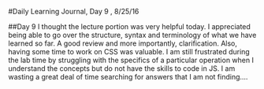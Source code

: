 #Daily Learning Journal, Day 9 , 8/25/16

##Day 9 I thought the lecture portion was very helpful today.  I appreciated being able to go over the structure, syntax and terminology of what we have learned so far.  A good review and more importantly, clarification.  Also, having some time to work on CSS was valuable.  I am still frustrated during the lab time by struggling with the specifics of a particular operation when I understand the concepts but do not have the skills to code in JS. I am wasting a great deal of time searching for answers that I am not finding.... 
